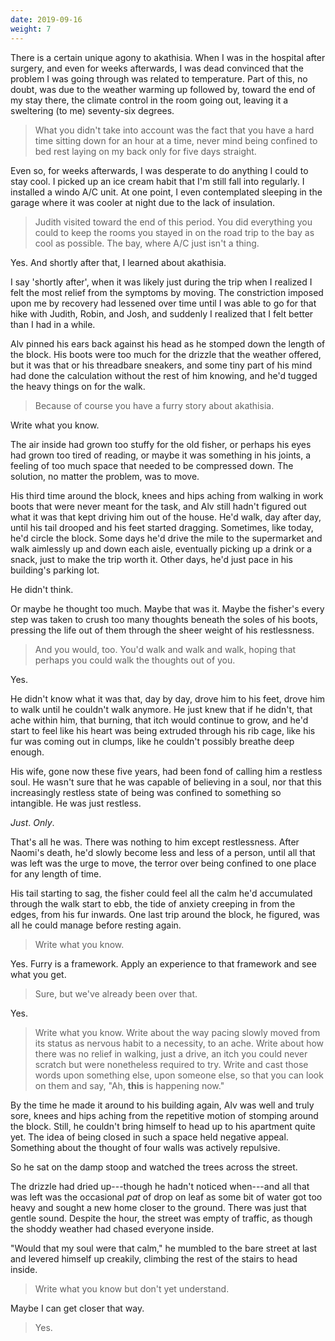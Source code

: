 ```yaml
---
date: 2019-09-16
weight: 7
---
```


There is a certain unique agony to akathisia. When I was in the hospital after surgery, and even for weeks afterwards, I was dead convinced that the problem I was going through was related to temperature. Part of this, no doubt, was due to the weather warming up followed by, toward the end of my stay there, the climate control in the room going out, leaving it a sweltering (to me) seventy-six degrees.

> What you didn't take into account was the fact that you have a hard time sitting down for an hour at a time, never mind being confined to bed rest laying on my back only for five days straight.

Even so, for weeks afterwards, I was desperate to do anything I could to stay cool. I picked up an ice cream habit that I'm still fall into regularly. I installed a windo A/C unit. At one point, I even contemplated sleeping in the garage where it was cooler at night due to the lack of insulation.

> Judith visited toward the end of this period. You did everything you could to keep the rooms you stayed in on the road trip to the bay as cool as possible. The bay, where A/C just isn't a thing.

Yes. And shortly after that, I learned about akathisia.

I say 'shortly after', when it was likely just during the trip when I realized I felt the most relief from the symptoms by moving. The constriction imposed upon me by recovery had lessened over time until I was able to go for that hike with Judith, Robin, and Josh, and suddenly I realized that I felt better than I had in a while.

<div class="verse">Alv pinned his ears back against his head as he stomped down the length of the block. His boots were too much for the drizzle that the weather offered, but it was that or his threadbare sneakers, and some tiny part of his mind had done the calculation without the rest of him knowing, and he'd tugged the heavy things on for the walk.</div>

> Because of course you have a furry story about akathisia.

Write what you know.

<div class="verse">The air inside had grown too stuffy for the old fisher, or perhaps his eyes had grown too tired of reading, or maybe it was something in his joints, a feeling of too much space that needed to be compressed down. The solution, no matter the problem, was to move.

His third time around the block, knees and hips aching from walking in work boots that were never meant for the task, and Alv still hadn't figured out what it was that kept driving him out of the house. He'd walk, day after day, until his tail drooped and his feet started dragging. Sometimes, like today, he'd circle the block. Some days he'd drive the mile to the supermarket and walk aimlessly up and down each aisle, eventually picking up a drink or a snack, just to make the trip worth it. Other days, he'd just pace in his building's parking lot.

He didn't think.

Or maybe he thought too much. Maybe that was it. Maybe the fisher's every step was taken to crush too many thoughts beneath the soles of his boots, pressing the life out of them through the sheer weight of his restlessness.</div>

> And you would, too. You'd walk and walk and walk, hoping that perhaps you could walk the thoughts out of you.

Yes.

<div class="verse">He didn't know what it was that, day by day, drove him to his feet, drove him to walk until he couldn't walk anymore. He just knew that if he didn't, that ache within him, that burning, that itch would continue to grow, and he'd start to feel like his heart was being extruded through his rib cage, like his fur was coming out in clumps, like he couldn't possibly breathe deep enough.

His wife, gone now these five years, had been fond of calling him a restless soul. He wasn't sure that he was capable of believing in a soul, nor that this increasingly restless state of being was confined to something so intangible. He was just restless.

<em>Just</em>. <em>Only</em>.

That's all he was. There was nothing to him except restlessness. After Naomi's death, he'd slowly become less and less of a person, until all that was left was the urge to move, the terror over being confined to one place for any length of time.

His tail starting to sag, the fisher could feel all the calm he'd accumulated through the walk start to ebb, the tide of anxiety creeping in from the edges, from his fur inwards. One last trip around the block, he figured, was all he could manage before resting again.</div>

> Write what you know.

Yes. Furry is a framework. Apply an experience to that framework and see what you get.

> Sure, but we've already been over that.

Yes.

> Write what you know. Write about the way pacing slowly moved from its status as nervous habit to a necessity, to an ache. Write about how there was no relief in walking, just a drive, an itch you could never scratch but were nonetheless required to try. Write and cast those words upon something else, upon someone else, so that you can look on them and say, "Ah, **this** is happening now."

<div class="verse">By the time he made it around to his building again, Alv was well and truly sore, knees and hips aching from the repetitive motion of stomping around the block. Still, he couldn't bring himself to head up to his apartment quite yet. The idea of being closed in such a space held negative appeal. Something about the thought of four walls was actively repulsive.

So he sat on the damp stoop and watched the trees across the street.

The drizzle had dried up---though he hadn't noticed when---and all that was left was the occasional <em>pat</em> of drop on leaf as some bit of water got too heavy and sought a new home closer to the ground. There was just that gentle sound. Despite the hour, the street was empty of traffic, as though the shoddy weather had chased everyone inside.

"Would that my soul were that calm," he mumbled to the bare street at last and levered himself up creakily, climbing the rest of the stairs to head inside.</div>

> Write what you know but don't yet understand.

Maybe I can get closer that way.

> Yes.
